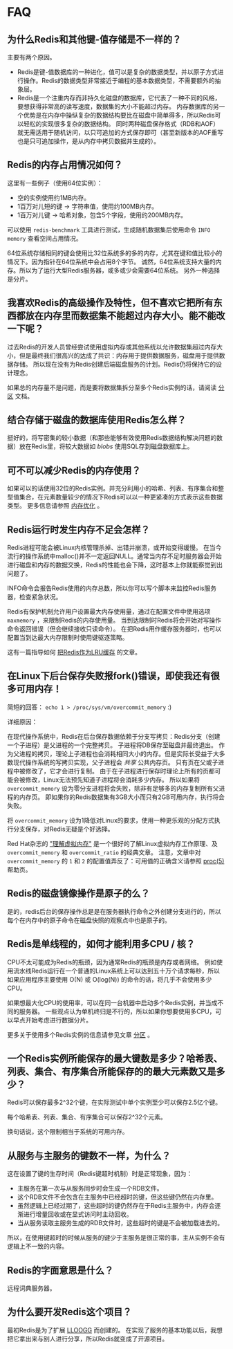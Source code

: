 # FAQ

## 为什么Redis和其他键-值存储是不一样的？

主要有两个原因。

* Redis是键-值数据库的一种进化，值可以是复杂的数据类型，并以原子方式进行操作。Redis的数据类型非常接近于编程的基本数据类型，不需要额外的抽象层。
* Redis是一个注重内存而非持久化磁盘的数据库，它代表了一种不同的风格，要想获得非常高的读写速度，数据集的大小不能超过内存。
内存数据库的另一个优势是在内存中操纵复杂的数据结构要比在磁盘中简单得多，所以Redis可以轻松的实现很多复杂的数据结构。
同时两种磁盘保存格式（RDB和AOF）就无需适用于随机访问，以只可追加的方式保存即可（甚至新版本的AOF重写也是只可追加操作，是从内存中拷贝数据并生成的）。

## Redis的内存占用情况如何？

这里有一些例子（使用64位实例）：

* 空的实例使用约1MB内存。
* 1百万对儿短的键 -> 字符串值，使用约100MB内存。
* 1百万对儿键 -> 哈希对象，包含5个字段，使用约200MB内存。

可以使用 `redis-benchmark` 工具进行测试，生成随机数据集后使用命令 `INFO memory` 查看空间占用情况。

64位系统存储相同的键会使用比32位系统多的多的内存，尤其在键和值比较小的情况下。因为指针在64位系统中会占用8个字节。
诚然，64位系统支持大量的内存。所以为了运行大型Redis服务器，或多或少会需要64位系统。
另外一种选择是分片。

## 我喜欢Redis的高级操作及特性，但不喜欢它把所有东西都放在内存里而数据集不能超过内存大小。能不能改一下呢？

过去Redis的开发人员曾经尝试使用虚拟内存或其他系统以允许数据集超过内存大小，但是最终我们很高兴的达成了共识：内存用于提供数据服务，磁盘用于提供数据存储。
所以现在没有为Redis创建后端磁盘服务的计划。Redis仍将保持它的设计理念。

如果总的内存量不是问题，而是要将数据集拆分至多个Redis实例的话，请阅读 [分区](/topics/partitioning) 文档。

## 结合存储于磁盘的数据库使用Redis怎么样？

挺好的，将写密集的较小数据（和那些能够有效使用Redis数据结构解决问题的数据）放在Redis里，将较大数据如 *blobs* 使用SQL存到磁盘数据库上。

## 可不可以减少Redis的内存使用？

如果可以的话使用32位的Redis实例。并充分利用小的哈希、列表、有序集合和整型值集合，在元素数量较少的情况下Redis可以以一种更紧凑的方式表示这些数据类型。
更多信息请参照 [内存优化](/topics/memory-optimization) 。

## Redis运行时发生内存不足会怎样？

Redis进程可能会被Linux内核管理杀掉、出错并崩溃，或开始变得缓慢。
在当今流行的操作系统中malloc()并不一定返回NULL。通常当内存不足时服务器会开始进行磁盘和内存的数据交换，Redis的性能也会下降，这时基本上你就能察觉到出问题了。

INFO命令会报告Redis使用的内存总数，所以你可以写个脚本来监控Redis服务器，检查紧急状况。

Redis有保护机制允许用户设置最大内存使用量，通过在配置文件中使用选项 `maxmemory` ，来限制Redis的内存使用量。
当到达限制时Redis将会开始对写操作命令返回错误（但会继续接收只读命令）。
在把Redis用作缓存服务器时，也可以配置当到达最大内存限制时使用键驱逐策略。

这有一篇指导如何 [把Redis作为LRU缓存](/topics/lru-cache) 的文章。

## 在Linux下后台保存失败报fork()错误，即使我还有很多可用内存！

简短的回答： `echo 1 > /proc/sys/vm/overcommit_memory` :)

详细原因：

在现代操作系统中，Redis在后台保存数据依赖于分支写拷贝：Redis分支（创建一个子进程）是父进程的一个完整拷贝。
子进程将DB保存至磁盘并最终退出。
作为父进程的拷贝，理论上子进程也会消耗相同大小的内存。但是实际长受益于大多数现代操作系统的写拷贝实现，父子进程会 _共享_ 公共内存页。
只有页在父或子进程中被修改了，它才会进行复制。
由于在子进程进行保存时理论上所有的页都可能会被修改，Linux无法预先知道子进程将会消耗多少内存。
所以如果将 `overcommit_memory` 设为零分支进程将会失败，除非有足够多的内存复制所有父进程的内存页。
即如果你的Redis数据集有3GB大小而只有2GB可用内存，执行将会失败。

将 `overcommit_memory` 设为1降低对Linux的要求，使用一种更乐观的分配方式执行分支保存，对Redis无疑是个好选择。

Red Hat杂志的 ["理解虚拟内存"][redhatvm] 是一个很好的了解Linux虚拟内存工作原理、及 `overcommit_memory` 和 `overcommit_ratio` 的经典文章。
注意，文章中对 `overcommit_memory` 的 `1` 和 `2` 的配置值弄反了：可用值的正确含义请参照 [proc(5)][proc5] 帮助页。

[redhatvm]: http://www.redhat.com/magazine/001nov04/features/vm/
[proc5]: http://man7.org/linux/man-pages/man5/proc.5.html

## Redis的磁盘镜像操作是原子的么？

是的，redis后台的保存操作总是是在服务器执行命令之外创建分支进行的，所以每个在内存中的原子命令在磁盘快照的观察点中也是原子的。

## Redis是单线程的，如何才能利用多CPU / 核？

CPU不太可能成为Redis的瓶颈，因为通常Redis的瓶颈是内存或者网络。
例如使用流水线Redis运行在一个普通的Linux系统上可以达到五十万个请求每秒，所以如果应用程序主要使用 O(N) 或 O(log(N)) 的命令的话，将几乎不会使用多少CPU。

如果想最大化CPU的使用率，可以在同一台机器中启动多个Redis实例，并当成不同的服务器。
一些观点认为单机终归是不行的，所以如果你想要使用多CPU，可以早点开始考虑进行数据分片。

更多关于使用多个Redis实例的信息请参见文章 [分区](/topics/partitioning) 。

## 一个Redis实例所能保存的最大键数是多少？哈希表、列表、集合、有序集合所能保存的的最大元素数又是多少？

Redis可以保存最多2^32个键，在实际测试中单个实例至少可以保存2.5亿个键。

每个哈希表、列表、集合、有序集合可以保存2^32个元素。

换句话说，这个限制相当于系统的可用内存。

## 从服务与主服务的键数不一样，为什么？

这在设置了键的生存时间（Redis键超时机制）时是正常现象，因为：

* 主服务在第一次与从服务同步时会生成一个RDB文件。
* 这个RDB文件不会包含在主服务中已经超时的键，但这些键仍然在内存里。
* 虽然逻辑上已经过期了，这些超时的键仍然存在于Redis主服务中，内存会逐渐进行增量回收或在显式访问时主动回收。
* 当从服务读取主服务生成的RDB文件时，这些超时的键是不会被加载进去的。

所以，在使用键超时的时候从服务的键少于主服务是很正常的事，主从实例不会有逻辑上不一致的内容。

## Redis的字面意思是什么？

远程词典服务器。

## 为什么要开发Redis这个项目？

最初Redis是为了扩展 [LLOOGG][lloogg] 而创建的。
在实现了服务的基本功能以后，我想把它拿出来与别人进行分享，所以Redis就变成了开源项目。

[lloogg]: http://lloogg.com
